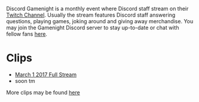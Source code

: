 <!-- TITLE: Gamenight -->
<!-- SUBTITLE: Discord Gamenight -->

Discord Gamenight is a monthly event where Discord staff stream on their [Twitch Channel](https://twitch.tv/discordapp). Usually the stream features Discord staff answering questions, playing games, joking around and giving away merchandise. You may join the Gamenight Discord server to stay up-to-date or chat with fellow fans [here](https://discord.gg/gamenight).

# Clips
* [March 1 2017 Full Stream](https://www.twitch.tv/videos/125744049)
* soon tm

More clips may be found [here](https://www.twitch.tv/discordapp/clips)

